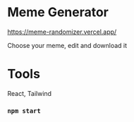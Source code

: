 # Meme Generator

https://meme-randomizer.vercel.app/

Choose your meme, edit and download it

# Tools

React,
Tailwind

### `npm start`
